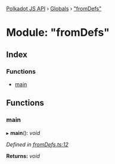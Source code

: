 [Polkadot JS API](../README.md) › [Globals](../globals.md) › ["fromDefs"](_fromdefs_.md)

# Module: "fromDefs"

## Index

### Functions

* [main](_fromdefs_.md#main)

## Functions

###  main

▸ **main**(): *void*

*Defined in [fromDefs.ts:12](https://github.com/polkadot-js/api/blob/c9921f002f/packages/typegen/src/fromDefs.ts#L12)*

**Returns:** *void*
